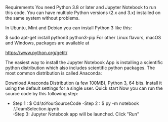 Requirements
You need Python 3.8 or later and Jupyter Notebook to run this code. You can have multiple Python versions (2.x and 3.x) installed on the same system without problems.

In Ubuntu, Mint and Debian you can install Python 3 like this:

$ sudo apt-get install python3 python3-pip
For other Linux flavors, macOS and Windows, packages are available at

https://www.python.org/getit/

The easiest way to install the Jupyter Notebook App is installing a scientific python distribution which also includes scientific python packages. The most common distribution is called Anaconda:

Download Anaconda Distribution (a few 100MB), Python 3, 64 bits.
Install it using the default settings for a single user.
Quick start
Now you can run the source code by this following step:
- Step 1 : 
  $ Cd:\toYourSourceCode
 -Step 2 :
  $ py -m notebook .\TeamSelection.ipynb   
 -Step 3:
  Jupyter Notebook app will be launched. Click "Run"
